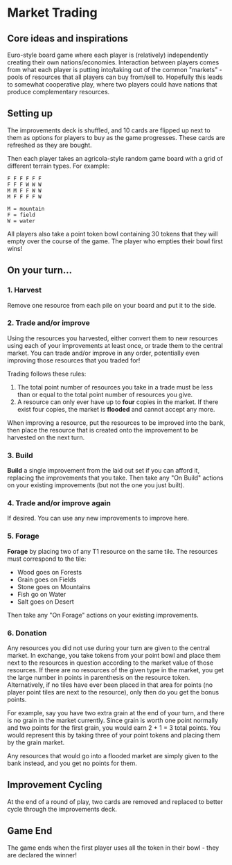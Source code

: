 # Market Trading

## Core ideas and inspirations

Euro-style board game where each player is (relatively) independently creating
their own nations/economies.  Interaction between players comes from what each
player is putting into/taking out of the common "markets" - pools of resources
that all players can buy from/sell to.  Hopefully this leads to somewhat
cooperative play, where two players could have nations that produce
complementary resources.


## Setting up

The improvements deck is shuffled, and 10 cards are flipped up next to them as
options for players to buy as the game progresses.  These cards are refreshed
as they are bought.

Then each player takes an agricola-style random game board with a grid of
different terrain types.  For example:

```
F F F F F F
F F F W W W
M M F F W W
M F F F F W

M = mountain
F = field
W = water
```

All players also take a point token bowl containing 30 tokens that they will
empty over the course of the game.  The player who empties their bowl first
wins!


## On your turn...

### 1. Harvest

Remove one resource from each pile on your board and put it to the side.

### 2. Trade and/or improve

Using the resources you harvested, either convert them to new resources using
each of your improvements at least once, or trade them to the central market.
You can trade and/or improve in any order, potentially even improving those
resources that you traded for!

Trading follows these rules:

1. The total point number of resources you take in a trade must be less than or
   equal to the total point number of resources you give.
1. A resource can only ever have up to **four** copies in the market.  If there
   exist four copies, the market is **flooded** and cannot accept any more.

When improving a resource, put the resources to be improved into the bank, then
place the resource that is created onto the improvement to be harvested on the
next turn.

### 3. Build

**Build** a single improvement from the laid out set if you can afford it,
replacing the improvements that you take.  Then take any "On Build" actions on
your existing improvements (but not the one you just built).

### 4. Trade and/or improve again

If desired.  You can use any new improvements to improve here.

### 5. Forage

**Forage** by placing two of any T1 resource on the same tile.  The resources
must correspond to the tile:

 - Wood goes on Forests
 - Grain goes on Fields
 - Stone goes on Mountains
 - Fish go on Water
 - Salt goes on Desert

Then take any "On Forage" actions on your existing improvements.

### 6. Donation

Any resources you did not use during your turn are given to the central market.
In exchange, you take tokens from your point bowl and place them next to the
resources in question according to the market value of those resources.  If
there are no resources of the given type in the market, you get the large
number in points in parenthesis on the resource token.  Alternatively, if no
tiles have ever been placed in that area for points (no player point tiles are
next to the resource), only then do you get the bonus points.

For example, say you have two extra grain at the end of your turn, and there is
no grain in the market currently.  Since grain is worth one point normally and
two points for the first grain, you would earn 2 + 1 = 3 total points.  You
would represent this by taking three of your point tokens and placing them by
the grain market.

Any resources that would go into a flooded market are simply given to the bank
instead, and you get no points for them.


## Improvement Cycling

At the end of a round of play, two cards are removed and replaced to better
cycle through the improvements deck.


## Game End

The game ends when the first player uses all the token in their bowl - they are
declared the winner!
